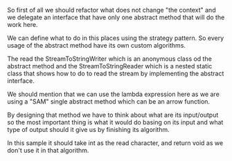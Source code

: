 So first of all we should refactor what does not change "the context"
and we delegate an interface that have only one abstract method that will do the work here.

We can define what to do in this places using the strategy pattern.
So every usage of the abstract method have its own custom algorithms.

The read the StreamToStringWriter which is an anonymous class od the abstract method 
and the StreamToStringReader which is a nested static class that shows how to do to read the stream
by implementing the abstract interface.

We should mention that we can use the lambda expression here as we are using a "SAM" single abstract method
which can be an arrow function.

By designing that method we have to think about what are its input/output so the most important thing is what it would 
do basing on its input and what type of output should it give us by finishing its algorithm.

In this sample it should take int as the read character, and return void as we don't use it in that algorithm.
